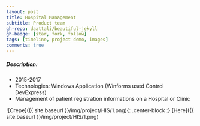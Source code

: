 ```yaml
---
layout: post
title: Hospital Management
subtitle: Product team
gh-repo: daattali/beautiful-jekyll
gh-badge: [star, fork, follow]
tags: [timeline, project demo, images]
comments: true
---
```

##### Description:
- 2015-2017
- Technologies: Windows Application (Winforms used Control DevExpress) 
- Management of patient registration informations on a Hospital or Clinic

![Crepe]({{ site.baseurl }}/img/project/HIS/1.png){: .center-block :}
[Here]({{ site.baseurl }}/img/project/HIS/1.png)